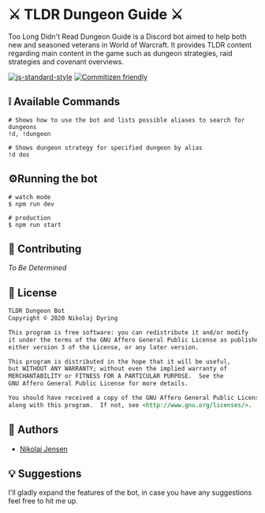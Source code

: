 # ⚔️ TLDR Dungeon Guide ⚔️
Too Long Didn't Read Dungeon Guide is a Discord bot aimed to help both new and seasoned veterans in World of Warcraft. It provides TLDR content regarding main content in the game such as dungeon strategies, raid strategies and covenant overviews. 

[![js-standard-style](https://img.shields.io/badge/code_style-standard-brightgreen.svg)](http://standardjs.com)
[![Commitizen friendly](https://img.shields.io/badge/commitizen-friendly-brightgreen.svg)](http://commitizen.github.io/cz-cli/)

## ❕ Available Commands
```
# Shows how to use the bot and lists possible aliases to search for dungeons
!d, !dungeon

# Shows dungeon strategy for specified dungeon by alias
!d dos
```
## ⚙️Running the bot
```
# watch mode
$ npm run dev

# production
$ npm run start
```
## 🤙 Contributing
*To Be Determined*

## 📒 License

```md
TLDR Dungeon Bot
Copyright © 2020 Nikolaj Dyring

This program is free software: you can redistribute it and/or modify
it under the terms of the GNU Affero General Public License as published by the Free Software Foundation,
either version 3 of the License, or any later version.

This program is distributed in the hope that it will be useful,
but WITHOUT ANY WARRANTY; without even the implied warranty of
MERCHANTABILITY or FITNESS FOR A PARTICULAR PURPOSE.  See the
GNU Affero General Public License for more details.

You should have received a copy of the GNU Affero General Public License
along with this program.  If not, see <http://www.gnu.org/licenses/>.
```
## 🙏 Authors
- [Nikolaj Jensen](https://github.com/NikoDyring)

## 💡 Suggestions
I'll gladly expand the features of the bot, in case you have any suggestions feel free to hit me up. 
